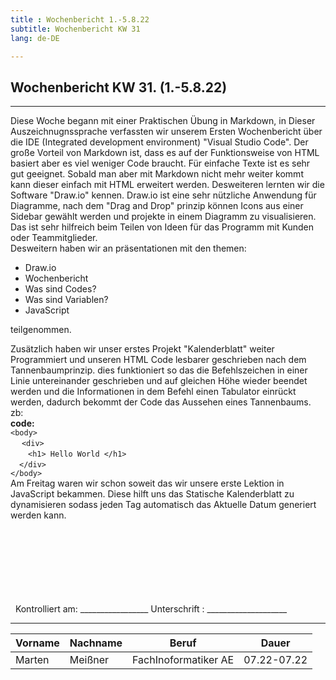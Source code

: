 ```yaml
---
title : Wochenbericht 1.-5.8.22
subtitle: Wochenbericht KW 31
lang: de-DE

---
```


## Wochenbericht KW 31. (1.-5.8.22)
---
Diese Woche begann mit einer Praktischen Übung in Markdown, in Dieser Auszeichnugnssprache verfassten wir unserem Ersten Wochenbericht über die IDE (Integrated development environment) "Visual Studio Code". Der große Vorteil von Markdown ist, dass es auf der Funktionsweise von HTML basiert aber es viel weniger Code braucht. Für einfache Texte ist es sehr gut geeignet. Sobald man aber mit Markdown nicht mehr weiter kommt kann dieser einfach mit HTML erweitert werden. 
Desweiteren lernten wir die Software "Draw.io" kennen. Draw.io ist eine sehr nützliche Anwendung für Diagramme, nach dem "Drag and Drop" prinzip können Icons aus einer Sidebar gewählt werden und projekte in einem Diagramm zu visualisieren.
Das ist sehr hilfreich beim Teilen von Ideen für das Programm mit Kunden oder Teammitglieder.<br>
Desweitern haben wir an präsentationen mit den themen:
- Draw.io 
- Wochenbericht
- Was sind Codes?
- Was sind Variablen?
- JavaScript<br>

teilgenommen.

Zusätzlich haben wir unser erstes Projekt "Kalenderblatt" weiter Programmiert und unseren HTML Code lesbarer geschrieben nach dem Tannenbaumprinzip.
dies funktioniert so das die Befehlszeichen in einer Linie untereinander geschrieben und auf gleichen Höhe wieder beendet werden und die Informationen in dem Befehl einen Tabulator einrückt werden, dadurch bekommt der Code das Aussehen eines Tannenbaums.
zb:<br>
**code:**<br>
```<body>```<br>
&ensp;&ensp; ```<div>```<br>
   &ensp;&ensp;&ensp;&ensp;```<h1> Hello World </h1>```<br>
 &ensp;&ensp;```</div> ```<br>
 ```</body>```<br>
Am Freitag waren wir schon soweit das wir unsere erste Lektion in JavaScript bekammen. Diese hilft uns das Statische Kalenderblatt zu dynamisieren sodass jeden Tag automatisch das Aktuelle Datum generiert werden kann.  

&nbsp;
\
\
\
\
\
\
\
&nbsp;
Kontrolliert am: _________________   Unterschrift  : ____________________

---

| Vorname | Nachname | Beruf | Dauer |
|---|---|---|---|
|Marten| Meißner|FachInoformatiker AE|07.22-07.22|